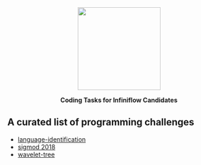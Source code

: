 <div align="center">
  <img width="187" src="https://user-images.githubusercontent.com/93570324/234292265-889228a8-7a68-4e2d-b891-f75262410af1.png"/>
</div>

<p align="center">
    <b>Coding Tasks for Infiniflow Candidates</b>
</p>



## A curated list of programming challenges

- [language-identification](https://github.com/infiniflow/coding-tasks/tree/main/language-identification)
- [sigmod 2018](https://github.com/infiniflow/coding-tasks/tree/main/sigmod-2018)
- [wavelet-tree](https://github.com/infiniflow/coding-tasks/tree/main/wavelet-tree)
